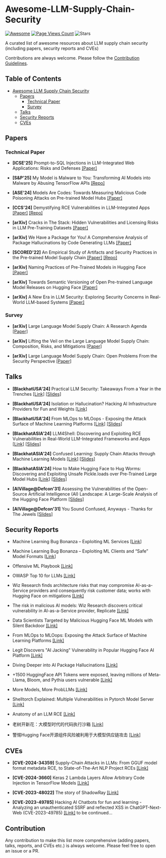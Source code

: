 # Awesome-LLM-Supply-Chain-Security

[![Awesome](https://awesome.re/badge.svg)](https://awesome.re)
[![Page Views Count](https://badges.toozhao.com/badges/01JC7TB564H01HKPZZQXDVRNBG/blue.svg)](.)
![Stars](https://img.shields.io/github/stars/ShenaoW/awesome-llm-supply-chain-security?style=flat&logo=github)


A curated list of awesome resources about LLM supply chain security (including papers, security reports and CVEs)

Contributions are always welcome. Please follow the [Contribution Guidelines](https://github.com/ShenaoW/awesome-llm-supply-chain-security#Contribution).

## Table of Contents

- [Awesome LLM Supply Chain Security](#awesome-llm-supply-chain-security-)
  - [Papers](#papers)
    - [Technical Paper](#technical-paper)
    - [Survey](#survey)
  - [Talks](#talks)
  - [Security Reports](#security-reports)
  - [CVEs](#cves)

## Papers

### Technical Paper
- **[ICSE'25]** Prompt-to-SQL Injections in LLM-Integrated Web Applications: Risks and Defenses [[Paper]](https://syssec.dpss.inesc-id.pt/papers/pedro_icse25.pdf)

- **[S&P'25]** My Model is Malware to You: Transforming AI Models into Malware by Abusing TensorFlow APIs [[Repo]](https://github.com/ZJU-SEC/TensorAbuse)

- **[ASE'24]** Models Are Codes: Towards Measuring Malicious Code Poisoning Attacks on Pre-trained Model Hubs [[Paper]](https://arxiv.org/pdf/2409.09368)

- **[CCS'24]** Demystifying RCE Vulnerabilities in LLM-Integrated Apps [[Paper]](https://arxiv.org/pdf/2309.02926) [[Repo]](https://github.com/LLMSmith/LLMSmith)

- **[arXiv]** Cracks in The Stack: Hidden Vulnerabilities and Licensing Risks in LLM Pre-Training Datasets [[Paper]](https://arxiv.org/pdf/2501.02628)

- **[arXiv]** We Have a Package for You! A Comprehensive Analysis of Package Hallucinations by Code Generating LLMs [[Paper]](https://arxiv.org/pdf/2406.10279)

- **[SCORED'22]** An Empirical Study of Artifacts and Security Practices in the Pre-trained Model Supply Chain [[Paper]](https://wenxin-jiang.github.io/files/publications/JiangSynovicSethiIndarapuHyattSchorlemmerThiruvathukalDavis-PTMSupplyChain-SCORED22.pdf) [[Repo]](https://github.com/PurdueDualityLab/SCORED22-PTMSupplyChain)

- **[arXiv]** Naming Practices of Pre-Trained Models in Hugging Face [[Paper]](https://arxiv.org/pdf/2310.01642) 

- **[arXiv]** Towards Semantic Versioning of Open Pre-trained Language Model Releases on Hugging Face [[Paper]](https://arxiv.org/pdf/2409.10472)

- **[arXiv]** A New Era in LLM Security: Exploring Security Concerns in Real-World LLM-based Systems [[Paper]](https://arxiv.org/pdf/2402.18649)

### Survey

- **[arXiv]** Large Language Model Supply Chain: A Research Agenda [[Paper]](https://arxiv.org/pdf/2404.12736)

- **[arXiv]** Lifting the Veil on the Large Language Model Supply Chain: Composition, Risks, and Mitigations [[Paper]](https://arxiv.org/pdf/2410.21218)

- **[arXiv]** Large Language Model Supply Chain: Open  Problems From the Security Perspective [[Paper]](https://arxiv.org/pdf/2411.01604)

## Talks

- **[BlackhatUSA'24]** Practical LLM Security: Takeaways From a Year in the Trenches [[Link]](https://www.blackhat.com/us-24/briefings/schedule/#practical-llm-security-takeaways-from-a-year-in-the-trenches-39468) [[Slides]](https://i.blackhat.com/BH-US-24/Presentations/US24-Harang-Practical-LLM-Security-Takeaways-From-Wednesday.pdf?_gl=1*7acwri*_gcl_au*MjEyNjc0MzYwNC4xNzMxMTM3MDA2*_ga*MTM5MTcwNjc4OS4xNzMxMTM3MDA2*_ga_K4JK67TFYV*MTczMTEzNzAwNi4xLjAuMTczMTEzNzAwNi4wLjAuMA..&_ga=2.180973351.1863731842.1731137007-1391706789.1731137006)

- **[BlackhatUSA'24]** Isolation or Hallucination? Hacking AI Infrastructure Providers for Fun and Weights [[Link]](https://www.blackhat.com/us-24/briefings/schedule/#isolation-or-hallucination-hacking-ai-infrastructure-providers-for-fun-and-weights-40569)

- **[BlackhatUSA'24]** From MLOps to MLOops - Exposing the Attack Surface of Machine Learning Platforms [[Link]](https://www.blackhat.com/us-24/briefings/schedule/#from-mlops-to-mloops---exposing-the-attack-surface-of-machine-learning-platforms-39309) [[Slides]](https://i.blackhat.com/BH-US-24/Presentations/US24-Menashe-From-MLOps-To-MLOops.pdf?_gl=1*1vixzrp*_gcl_au*MjEyNjc0MzYwNC4xNzMxMTM3MDA2*_ga*MTM5MTcwNjc4OS4xNzMxMTM3MDA2*_ga_K4JK67TFYV*MTczMTEzNzAwNi4xLjEuMTczMTEzNzI1MS4wLjAuMA..&_ga=2.140149939.1863731842.1731137007-1391706789.1731137006)

- **[BlackhatASIA'24]** LLM4Shell: Discovering and Exploiting RCE Vulnerabilities in Real-World LLM-Integrated Frameworks and Apps [[Link]](https://www.blackhat.com/asia-24/briefings/schedule/index.html#llmshell-discovering-and-exploiting-rce-vulnerabilities-in-real-world-llm-integrated-frameworks-and-apps-37215) [[Slides]](https://i.blackhat.com/Asia-24/Presentations/bh-asia-2024-llm4shell.pdf?_gl=1*lfjimg*_gcl_au*MjEyNjc0MzYwNC4xNzMxMTM3MDA2*_ga*MTM5MTcwNjc4OS4xNzMxMTM3MDA2*_ga_K4JK67TFYV*MTczMTEzNzAwNi4xLjEuMTczMTEzNzg4OS4wLjAuMA..&_ga=2.89155611.1863731842.1731137007-1391706789.1731137006)

- **[BlackhatASIA'24]** Confused Learning: Supply Chain Attacks through Machine Learning Models [[Link]](https://www.blackhat.com/asia-24/briefings/schedule/index.html#confused-learning-supply-chain-attacks-through-machine-learning-models-37794) [[Slides]](https://i.blackhat.com/Asia-24/Presentations/Asia-24-Wood-Confused-Learning.pdf?_gl=1*xwt703*_gcl_au*MjEyNjc0MzYwNC4xNzMxMTM3MDA2*_ga*MTM5MTcwNjc4OS4xNzMxMTM3MDA2*_ga_K4JK67TFYV*MTczMTEzNzAwNi4xLjEuMTczMTEzODExMy4wLjAuMA..&_ga=2.160178365.1863731842.1731137007-1391706789.1731137006)

- **[BlackhatASIA'24]** How to Make Hugging Face to Hug Worms: Discovering and Exploiting Unsafe Pickle.loads over Pre-Trained Large Model Hubs [[Link]](https://www.blackhat.com/asia-24/briefings/schedule/index.html#how-to-make-hugging-face-to-hug-worms-discovering-and-exploiting-unsafe-pickleloads-over-pre-trained-large-model-hubs-36261) [[Slides]](https://i.blackhat.com/Asia-24/Presentations/Asia-24-Zhou-HowtoMakeHuggingFace.pdf?_gl=1*ymvfd9*_gcl_au*MjEyNjc0MzYwNC4xNzMxMTM3MDA2*_ga*MTM5MTcwNjc4OS4xNzMxMTM3MDA2*_ga_K4JK67TFYV*MTczMTEzNzAwNi4xLjEuMTczMTEzODIzNi4wLjAuMA..&_ga=2.51586089.1863731842.1731137007-1391706789.1731137006)

- **[AIVillage@Defcon'31]** Assessing the Vulnerabilities of the Open-Source Artificial Intelligence (AI) Landscape: A Large-Scale Analysis of the Hugging Face Platform [[Slides]](https://aivillage.org/assets/AIVDC31/DSAIL%20DEFCON%20AI%20Village.pdf)

- **[AIVillage@Defcon'31]** You Sound Confused, Anyways - Thanks for The Jewels [[Slides]](https://aivillage.org/assets/AIVDC31/AIVDC31.pdf)

## Security Reports

- Machine Learning Bug Bonanza – Exploiting ML Services [[Link](https://jfrog.com/blog/machine-learning-bug-bonanza-exploiting-ml-services/)]

- Machine Learning Bug Bonanza – Exploiting ML Clients and “Safe” Model Formats [[Link](https://jfrog.com/blog/machine-learning-bug-bonanza-exploiting-ml-clients-and-safe-models/)]

- Offensive ML Playbook [[Link]](https://wiki.offsecml.com/Welcome+to+the+Offensive+ML+Playbook)

- OWASP Top 10 for LLMs [[Link]](https://owasp.org/www-project-top-10-for-large-language-model-applications/assets/PDF/OWASP-Top-10-for-LLMs-2023-v1_1.pdf)

- Wiz Research finds architecture risks that may compromise AI-as-a-Service providers and consequently risk customer data; works with Hugging Face on mitigations [[Link]](https://www.wiz.io/blog/wiz-and-hugging-face-address-risks-to-ai-infrastructure)

- The risk in malicious AI models: Wiz Research discovers critical vulnerability in AI-as-a-Service provider, Replicate [[Link]](https://www.wiz.io/blog/wiz-research-discovers-critical-vulnerability-in-replicate)

- Data Scientists Targeted by Malicious Hugging Face ML Models with Silent Backdoor [[Link]](https://jfrog.com/blog/data-scientists-targeted-by-malicious-hugging-face-ml-models-with-silent-backdoor/)

- From MLOps to MLOops: Exposing the Attack Surface of Machine Learning Platforms [[Link]](https://jfrog.com/blog/from-mlops-to-mloops-exposing-the-attack-surface-of-machine-learning-platforms/)

- Legit Discovers "AI Jacking" Vulnerability in Popular Hugging Face AI Platform [[Link]](https://www.legitsecurity.com/blog/tens-of-thousands-of-developers-were-potentially-impacted-by-the-hugging-face-aijacking-attack)

- Diving Deeper into AI Package Hallucinations [[Link]](https://www.lasso.security/blog/ai-package-hallucinations)

- +1500 HuggingFace API Tokens were exposed, leaving millions of Meta-Llama, Bloom, and Pythia users vulnerable [[Link]](https://www.lasso.security/blog/1500-huggingface-api-tokens-were-exposed-leaving-millions-of-meta-llama-bloom-and-pythia-users-for-supply-chain-attacks)

- More Models, More ProbLLMs [[Link]](https://www.oligo.security/blog/more-models-more-probllms)

- Shelltorch Explained: Multiple Vulnerabilities in Pytorch Model Server [[Link]](https://www.oligo.security/blog/shelltorch-explained-multiple-vulnerabilities-in-pytorch-model-server)

- Anatomy of an LLM RCE [[Link]](https://www.cyberark.com/resources/threat-research-blog/anatomy-of-an-llm-rce)

- 老树开新花：大模型时代的代码执行沙箱 [[Link]](https://mp.weixin.qq.com/s/X54d0foyBS56lGFUPyOvTw)

- 警惕Hugging Face开源组件风险被利用于大模型供应链攻击 [[Link]](https://security.tencent.com/index.php/blog/msg/209)

## CVEs

- **[CVE-2024-34359]** Supply-Chain Attacks in LLMs: From GGUF model format metadata RCE, to State-of-The-Art NLP Project RCEs [[Link]](https://0reg.dev/blog/from-gguf-model-format-metadata-rce-to-state-of-the-art-nlp-project-rces)

- **[CVE-2024-3660]** Keras 2 Lambda Layers Allow Arbitrary Code Injection in TensorFlow Models [[Link]](https://kb.cert.org/vuls/id/253266)

- **[CVE-2023-48022]** The story of ShadowRay [[Link]](https://www.vicarius.io/vsociety/posts/the-story-of-shadowray-cve-2023-48022)

- **[CVE-2023-49785]** Hacking AI Chatbots for fun and learning - Analyzing an unauthenticated SSRF and reflected XSS in ChatGPT-Next-Web (CVE-2023-49785) [[Link]](https://www.vicarius.io/vsociety/posts/hacking-ai-chatbots-for-fun-and-learning-analyzing-an-unauthenticated-ssrf-and-reflected-xss-in-chatgpt-next-web-cve-2023-49785)
to be continued...

## Contribution

Any contribution to make this list more comprehensive (adding papers, talks, reports, and CVEs etc.) is always welcome. Please feel free to open an issue or a PR.